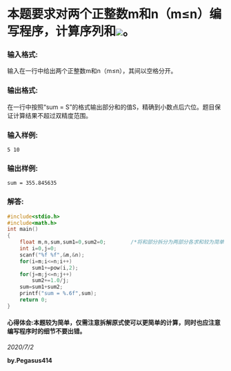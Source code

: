 # 本题要求对两个正整数m和n（m≤n）编写程序，计算序列和![](https://latex.codecogs.com/gif.latex?m^{2}&plus;\frac{1}{m}&plus;(m&plus;1)^{2}&plus;\frac{1}{m&plus;1}&plus;...&plus;n^{2}&plus;\frac{1}{n})。
### 输入格式:
输入在一行中给出两个正整数m和n（m≤n），其间以空格分开。
### 输出格式:
在一行中按照“sum = S”的格式输出部分和的值S，精确到小数点后六位。题目保证计算结果不超过双精度范围。
### 输入样例:
`5 10`
### 输出样例:
`sum = 355.845635`
### 解答:
```C
#include<stdio.h>
#include<math.h>
int main()
{
    float m,n,sum,sum1=0,sum2=0;        /*将和部分拆分为两部分各求和较为简单*/
    int i=0,j=0;
    scanf("%f %f",&m,&n);
    for(i=m;i<=n;i++)               
        sum1+=pow(i,2);
    for(j=m;j<=n;j++)
        sum2+=1.0/j;
    sum=sum1+sum2;
    printf("sum = %.6f",sum);
    return 0;
}
```
#### 心得体会:本题较为简单，仅需注意拆解原式使可以更简单的计算，同时也应注意编写程序时的细节不要出错。
*2020/7/2*

**by.Pegasus414**
